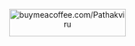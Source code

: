 <p align="center"><a href="https://www.buymeacoffee.com/buymeacoffee.com/Pathakviru"> <img src="https://cdn.buymeacoffee.com/buttons/v2/default-yellow.png" height="50" width="210" alt="buymeacoffee.com/Pathakviru" /></a></p>
